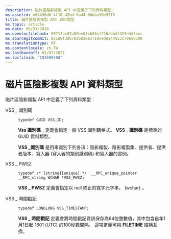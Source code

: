 ```yaml
---
description: 磁片區陰影複製 API 中定義了下列資料類型：
ms.assetid: e64b36d6-4f10-42bd-9ad4-00aba90e9715
title: 磁片區陰影複製 API 資料類型
ms.topic: article
ms.date: 05/31/2018
ms.openlocfilehash: 99717bc87a59ee03cb93ef7f6abbdf429e3d3bec
ms.sourcegitcommit: 831e8f3db78ab820e1710cede244553c70e50500
ms.translationtype: MT
ms.contentlocale: zh-TW
ms.lasthandoff: 01/07/2021
ms.locfileid: "103690468"
---
```

# <a name="volume-shadow-copy-api-data-types"></a>磁片區陰影複製 API 資料類型

磁片區陰影複製 API 中定義了下列資料類型：

<dl> <dt>

<span id="VSS_ID"></span><span id="vss_id"></span>VSS \_ 識別碼
</dt> <dd>

``` syntax
typedef GUID VSS_ID;
```

**Vss 識別碼 \_** 定義會指定一般 VSS 識別碼格式。 **VSS \_ 識別碼** 是標準的 GUID 資料類型。

**VSS \_識別碼** 是用來識別下列各項：陰影複製、陰影複製集、提供者、提供者版本、寫入器 (寫入器的類別識別碼) 和寫入器的實例。

</dd> <dt>

<span id="VSS_PWSZ"></span><span id="vss_pwsz"></span>VSS \_ PWSZ
</dt> <dd>

``` syntax
typedef /* [string][unique] */  __RPC_unique_pointer  __RPC_string WCHAR *VSS_PWSZ;
```

**VSS \_ PWSZ** 定義會指定以 null 終止的寬字元字串， (wchar) 。

</dd> <dt>

<span id="VSS_TIMESTAMP"></span><span id="vss_timestamp"></span>VSS \_ 時間戳記
</dt> <dd>

``` syntax
typedef LONGLONG VSS_TIMESTAMP;
```

**VSS \_ 時間戳記** 定義會將時間戳記資訊保存為64位整數值，其中包含自年1月1日起 1601 (UTC) 的100秒數間隔。 這項定義可與 [**FILETIME**](/windows/win32/api/minwinbase/ns-minwinbase-filetime) 結構互換。

</dd> </dl>

 

 
